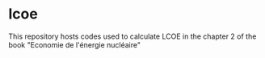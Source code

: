 # lcoe
This repository hosts codes used to calculate LCOE in the chapter 2 of the book "Economie de l'énergie nucléaire"
